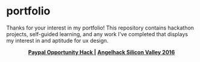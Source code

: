 # portfolio
Thanks for your interest in my portfolio!
This repository contains hackathon projects, self-guided learning, and any work I've completed that displays my interest in and aptitude for ux design.

<p align="center">
<b><a href="https://github.com/squigglydonut/portfolio/tree/master/Paypal-Opportunity-Hack-2016">Paypal Opportunity Hack </a></b>
<b>|</b>
<b><a href="https://github.com/squigglydonut/portfolio/tree/master/Angelhack-SIlicon-Valley-2016"> Angelhack Silicon Valley 2016</a></b>
</p>
